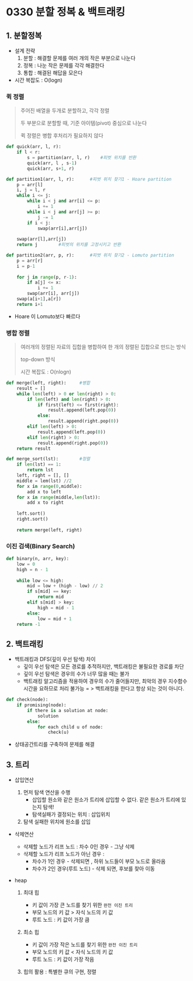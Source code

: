 # 0330 분할 정복 & 백트래킹

## 1. 분할정복

- 설계 전략
  1. 분할 : 해결할 문제를 여러 개의 작은 부분으로 나눈다
  2. 정복 : 나눈 작은 문제를 각각 해결한다
  3. 통합 : 해결된 해답을 모은다
- 시간 복잡도 : O(logn)

### 퀵 정렬

> 주어진 배열을 두개로 분할하고, 각각 정렬
>
> 두 부분으로 분할할 때, 기준 아이템(pivot) 중심으로 나눈다
>
> 퀵 정렬은 병합 후처리가 필요하지 않다

```python
def quick(arr, l, r):
    if l < r:
        s = partition(arr, l, r)	#피벗 위치를 반환
        quick(arr, l , s-1)
        quick(arr, s+1, r)
```

```python
def partition1(arr, l, r):		#피벗 위치 찾기1 - Hoare partition
    p = arr[l]
    i, j = l, r
    while i <= j:
        while i < j and arr[i] <= p:
            i += 1
        while i < j and arr[j] >= p:
            j -= 1
        if i < j:
            swap(arr[i],arr[j])
            
    swap(arr[l],arr[j])
    return j		#피벗의 위치를 고정시키고 반환
```

```python
def partition2(arr, p, r):		#피벗 위치 찾기2 - Lomuto partition
    p = arr[r]
    i = p-1
    
    for j in range(p, r-1):
        if a[j] <= x:
            i += 1
        swap(arr[i], arr[j])
    swap(a[i+1],a[r])
    return i+1
```

- Hoare 이 Lomuto보다 빠르다

### 병합 정렬

> 여러개의 정렬된 자료의 집합을 병합하여 한 개의 정렬된 집합으로 만드는 방식
>
> top-down 방식
>
> 시간 복잡도 : O(nlogn)

```python
def merge(left, right):		#병합
    result = []
    while len(left) > 0 or len(right) > 0:
        if len(left) and len(right) > 0:
            if first(left) <= first(right):
                result.append(left.pop(0))
            else:
                result.append(right.pop(0))
        elif len(left) > 0:
            result.append(left.pop(0))
        elif len(right) > 0:
            result.append(right.pop(0))
    return result

def merge_sort(lst):		#정렬
    if len(lst) == 1:
        return lst
    left, right = [], []
    middle = lem(lst) //2
    for x in range(0,middle):
        add x to left
    for x in range(middle,len(lst)):
        add x to right
    
    left.sort()
    right.sort()
    
    return merge(left, right)
```



### 이진 검색(Binary Search)

```python
def binary(n, arr, key):
    low = 0
    high = n - 1
    
    while low <= high:
        mid = low + (high - low) // 2
        if s[mid] == key:
            return mid
        elif s[mid] > key:
            high = mid - 1
        else:
            low = mid + 1
    return -1
```



## 2. 백트래킹

- 백트래킹과 DFS(깊이 우선 탐색) 차이
  - 깊이 우선 탐색은 모든 경로를 추적하지만, 백트래킹은 불필요한 경로를 차단
  - 깊이 우선 탐색은 경우의 수가 너무 많을 때는 불가
  - 백트래킹 알고리즘을 적용하여 경우의 수가 줄어들지만, 최악의 경우 지수함수 시간을 요하므로 처리 불가능 = > 백트래킹을 한다고 항상 되는 것이 아니다.

```python
def check(node):
    if promising(node):
        if there is a solution at node:
            solution
        else:
            for each child u of node:
                check(u)
```

- 상태공간트리를 구축하여 문제를 해결

## 3. 트리

- 삽입연산
  1. 먼저 탐색 연산을 수행
     - 삽입할 원소와 같은 원소가 트리에 삽입할 수 없다. 같은 원소가 트리에 있는지 탐색!
     - 탐색실패가 결정되는 위치 : 삽입위치
  2. 탐색 실패한 위치에 원소를 삽입
- 삭제연산
  - 삭제할 노드가 리프 노드 : 차수 0인 경우 - 그냥 삭제
  - 삭제할 노드가 리프 노드가 아닌 경우 : 
    - 차수가 1인 경우 - 삭제되면 , 하위 노드들이 부모 노드로 올라옴
    - 차수가 2인 경우(루트 노드) - 삭제 되면, 후보를 찾아 이동



- heap

  1. 최대 힙
     - 키 값이 가장 큰 노드를 찾기 위한 `완전 이진 트리`
     - 부모 노드의 키 값 > 자식 노드의 키 값
     - 루트 노드 : 키 값이 가장 큼
  2. 최소 힙
     - 키 값이 가장 작은 노드를 찾기 위한 `완전 이진 트리`
     - 부모 노드의 키 값 < 자식 노드의 키 값
     - 루트 노드 : 키 값이 가장 작음

  3. 힙의 활용 : 특별한 큐의 구현, 정렬